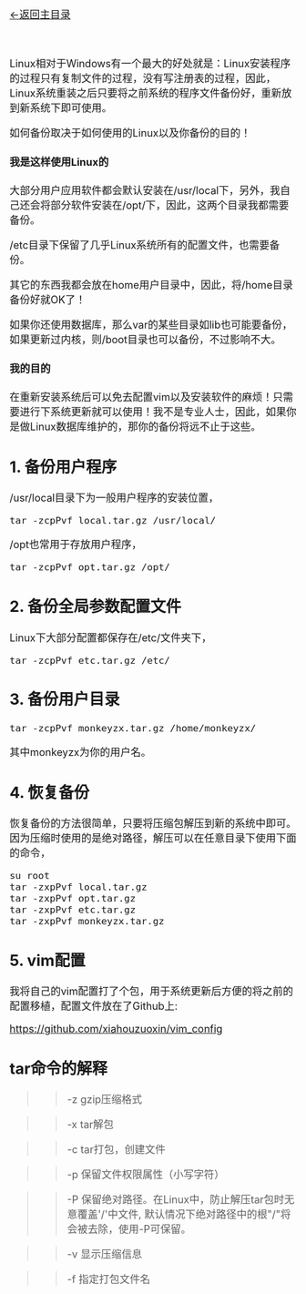 [<font size=4>←返回主目录<font>](../README.md)
</br></br></br>

Linux相对于Windows有一个最大的好处就是：Linux安装程序的过程只有复制文件的过程，没有写注册表的过程，因此，Linux系统重装之后只要将之前系统的程序文件备份好，重新放到新系统下即可使用。

如何备份取决于如何使用的Linux以及你备份的目的！


#### 我是这样使用Linux的

大部分用户应用软件都会默认安装在/usr/local下，另外，我自己还会将部分软件安装在/opt/下，因此，这两个目录我都需要备份。

/etc目录下保留了几乎Linux系统所有的配置文件，也需要备份。

其它的东西我都会放在home用户目录中，因此，将/home目录备份好就OK了！

如果你还使用数据库，那么var的某些目录如lib也可能要备份，如果更新过内核，则/boot目录也可以备份，不过影响不大。

#### 我的目的

在重新安装系统后可以免去配置vim以及安装软件的麻烦！只需要进行下系统更新就可以使用！我不是专业人士，因此，如果你是做Linux数据库维护的，那你的备份将远不止于这些。

## 1. 备份用户程序

/usr/local目录下为一般用户程序的安装位置，

```
tar -zcpPvf local.tar.gz /usr/local/
```

/opt也常用于存放用户程序，
```
tar -zcpPvf opt.tar.gz /opt/
```

## 2. 备份全局参数配置文件 

Linux下大部分配置都保存在/etc/文件夹下，

```
tar -zcpPvf etc.tar.gz /etc/
```

## 3. 备份用户目录

```
tar -zcpPvf monkeyzx.tar.gz /home/monkeyzx/ 
```
其中monkeyzx为你的用户名。


## 4. 恢复备份

恢复备份的方法很简单，只要将压缩包解压到新的系统中即可。因为压缩时使用的是绝对路径，解压可以在任意目录下使用下面的命令，

```
su root
tar -zxpPvf local.tar.gz
tar -zxpPvf opt.tar.gz 
tar -zxpPvf etc.tar.gz
tar -zxpPvf monkeyzx.tar.gz
```

## 5. vim配置

我将自己的vim配置打了个包，用于系统更新后方便的将之前的配置移植，配置文件放在了Github上:

https://github.com/xiahouzuoxin/vim_config


## tar命令的解释

>> -z gzip压缩格式

>> -x tar解包

>> -c tar打包，创建文件

>> -p 保留文件权限属性（小写字符）

>> -P 保留绝对路径。在Linux中，防止解压tar包时无意覆盖'/'中文件, 默认情况下绝对路径中的根"/"将会被去除，使用-P可保留。

>> -v 显示压缩信息

>> -f 指定打包文件名